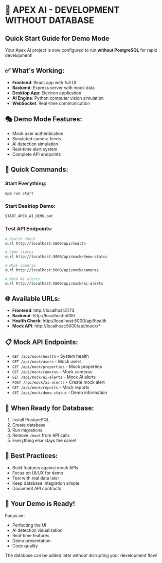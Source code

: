 # 🚀 APEX AI - DEVELOPMENT WITHOUT DATABASE
## Quick Start Guide for Demo Mode

Your Apex AI project is now configured to run **without PostgreSQL** for rapid development!

## ✅ What's Working:
- **Frontend**: React app with full UI
- **Backend**: Express server with mock data
- **Desktop App**: Electron application
- **AI Engine**: Python computer vision simulation
- **WebSocket**: Real-time communication

## 🎭 Demo Mode Features:
- Mock user authentication
- Simulated camera feeds
- AI detection simulation
- Real-time alert system
- Complete API endpoints

## 🔧 Quick Commands:

### Start Everything:
```bash
npm run start
```

### Start Desktop Demo:
```bash
START_APEX_AI_DEMO.bat
```

### Test API Endpoints:
```bash
# Health check
curl http://localhost:5000/api/health

# Demo status
curl http://localhost:5000/api/mock/demo-status

# Mock cameras
curl http://localhost:5000/api/mock/cameras

# Mock AI alerts
curl http://localhost:5000/api/mock/ai-alerts
```

## 🌐 Available URLs:
- **Frontend**: http://localhost:5173
- **Backend**: http://localhost:5000
- **Health Check**: http://localhost:5000/api/health
- **Mock API**: http://localhost:5000/api/mock/*

## 📋 Mock API Endpoints:
- `GET /api/mock/health` - System health
- `GET /api/mock/users` - Mock users
- `GET /api/mock/properties` - Mock properties
- `GET /api/mock/cameras` - Mock cameras
- `GET /api/mock/ai-alerts` - Mock AI alerts
- `POST /api/mock/ai-alerts` - Create mock alert
- `GET /api/mock/reports` - Mock reports
- `GET /api/mock/demo-status` - Demo information

## 🔄 When Ready for Database:
1. Install PostgreSQL
2. Create database
3. Run migrations
4. Remove `/mock` from API calls
5. Everything else stays the same!

## 🎯 Best Practices:
- Build features against mock APIs
- Focus on UI/UX for demo
- Test with real data later
- Keep database integration simple
- Document API contracts

## 🚀 Your Demo is Ready!
Focus on:
- Perfecting the UI
- AI detection visualization
- Real-time features
- Demo presentation
- Code quality

The database can be added later without disrupting your development flow!
